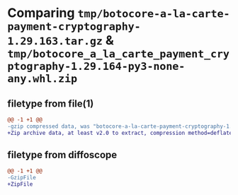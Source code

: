 # Comparing `tmp/botocore-a-la-carte-payment-cryptography-1.29.163.tar.gz` & `tmp/botocore_a_la_carte_payment_cryptography-1.29.164-py3-none-any.whl.zip`

## filetype from file(1)

```diff
@@ -1 +1 @@
-gzip compressed data, was "botocore-a-la-carte-payment-cryptography-1.29.163.tar", last modified: Thu Jun 29 01:40:20 2023, max compression
+Zip archive data, at least v2.0 to extract, compression method=deflate
```

## filetype from diffoscope

```diff
@@ -1 +1 @@
-GzipFile
+ZipFile
```

